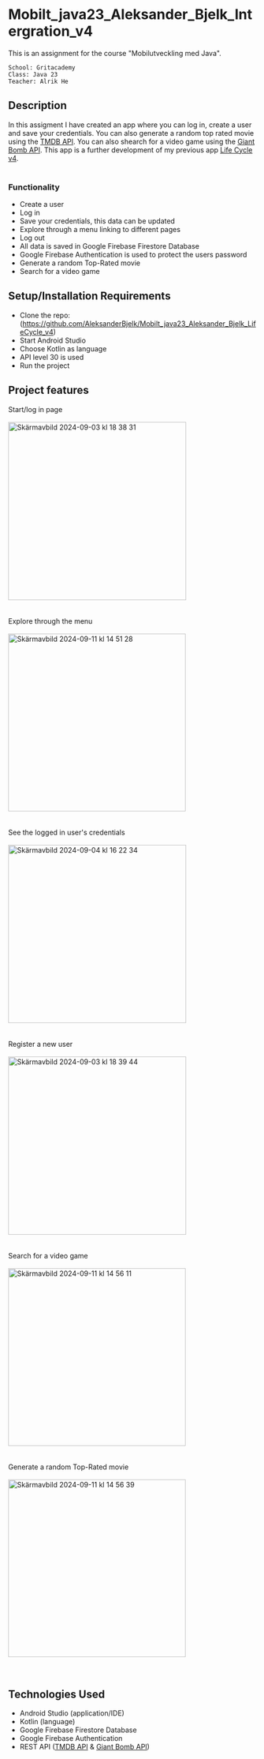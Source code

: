 # Mobilt_java23_Aleksander_Bjelk_Intergration_v4
This is an assignment for the course "Mobilutveckling med Java".
```
School: Gritacademy 
Class: Java 23
Teacher: Alrik He
```


## Description
In this assigment I have created an app where you can log in, create a user and save your credentials. You can also generate a random top rated movie using the [TMDB API](https://developer.themoviedb.org/docs/getting-started). You can also shearch for a video game using the [Giant Bomb API](https://www.giantbomb.com/api/). This app is a further development of my previous app [Life Cycle v4](https://github.com/AleksanderBjelk/Mobilt_java23_Aleksander_Bjelk_LifeCycle_v4).<br>
<br>
### Functionality
- Create a user
- Log in
- Save your credentials, this data can be updated
- Explore through a menu linking to different pages
- Log out
- All data is saved in Google Firebase Firestore Database
- Google Firebase Authentication is used to protect the users password
- Generate a random Top-Rated movie
- Search for a video game

## Setup/Installation Requirements
- Clone the repo: (https://github.com/AleksanderBjelk/Mobilt_java23_Aleksander_Bjelk_LifeCycle_v4)
- Start Android Studio
- Choose Kotlin as language 
- API level 30 is used
- Run the project


## Project features
Start/log in page
<br>
<br>
<img width="361" alt="Skärmavbild 2024-09-03 kl  18 38 31" src="https://github.com/user-attachments/assets/8ffb9d44-1319-456e-96a6-2f64b716c821">
<br>
<br>
<br>
Explore through the menu
<br>
<br>
<img width="360" alt="Skärmavbild 2024-09-11 kl  14 51 28" src="https://github.com/user-attachments/assets/b5f4d605-a3ac-4034-97c3-82116bbfee22">
<br>
<br>
<br>
See the logged in user's credentials
<br>
<br>
<img width="361" alt="Skärmavbild 2024-09-04 kl  16 22 34" src="https://github.com/user-attachments/assets/40251f25-aa31-4149-aaa7-01cca17e52fe">
<br>
<br>
<br>
Register a new user
<br>
<br>
<img width="361" alt="Skärmavbild 2024-09-03 kl  18 39 44" src="https://github.com/user-attachments/assets/8da3ee24-49df-436a-8eb0-4320c3915569">
<br>
<br>
<br>
Search for a video game
<br>
<br>
<img width="360" alt="Skärmavbild 2024-09-11 kl  14 56 11" src="https://github.com/user-attachments/assets/cdf1e69d-8b3b-4e72-8e32-bf97f624d9b8">
<br>
<br>
<br>
Generate a random Top-Rated movie
<br>
<br>
<img width="360" alt="Skärmavbild 2024-09-11 kl  14 56 39" src="https://github.com/user-attachments/assets/1a0124b5-f4bb-43c2-960e-5c5ae16e0c6f">
<br>
<br>
<br>
## Technologies Used
- Android Studio (application/IDE)
- Kotlin (language)
- Google Firebase Firestore Database
- Google Firebase Authentication
- REST API ([TMDB API](https://developer.themoviedb.org/docs/getting-started) & [Giant Bomb API](https://www.giantbomb.com/api/))

